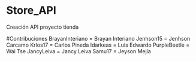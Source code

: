 # Store_API
Creación API proyecto tienda

#Contribuciones
BrayanInteriano = Brayan Interiano
Jenhson15 = Jenhson Carcamo
Krlos17 = Carlos Pineda
Idarkeas = Luis Edwardo
PurpleBeetle = Wai Tse
JancyLeiva = Jancy Leiva
Samu17 = Jeyson Mejía
